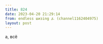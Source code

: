 ```yaml
---
title: 824
date: 2023-04-20 21:29:14
from: endless шизing ⍼ (channel1162404975)
layout: post
---
```


а, всё
